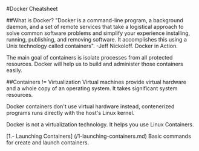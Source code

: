 #Docker Cheatsheet

##What is Docker?
"Docker is a command-line program, a background daemon, and a set of remote services that take a logistical approach to solve common software problems and simplify your experience installing, running, publishing, and removing software. It accomplishes this using a Unix technology called containers". -Jeff Nickoloff. Docker in Action.

The main goal of containers is isolate processes from all protected resources. Docker will help us to build and administer those containers easily.

##Containers != Virtualization
Virtual machines provide virtual hardware and a whole copy of an operating system. It takes significant system resources.

Docker containers don't use virtual hardware instead, contenerized programs runs directly with the host's Linux kernel.

Docker is not a virtualization technology. It helps you use Linux Containers.

[1.- Launching Containers] (/1-launching-containers.md)
Basic commands for create and launch containers.
